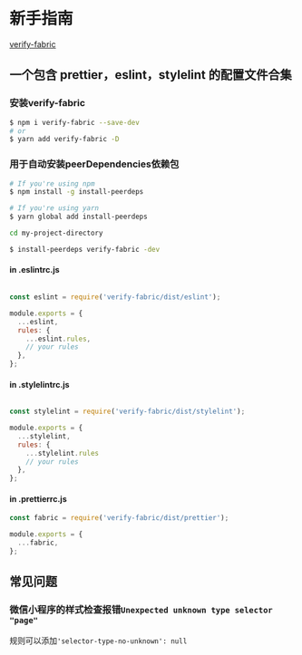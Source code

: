 # 新手指南

[verify-fabric](https://github.com/xz-77/verify-fabric)

## 一个包含 prettier，eslint，stylelint 的配置文件合集

### 安装verify-fabric

```bash
$ npm i verify-fabric --save-dev
# or
$ yarn add verify-fabric -D
```

### 用于自动安装peerDependencies依赖包

```bash
# If you're using npm
$ npm install -g install-peerdeps

# If you're using yarn
$ yarn global add install-peerdeps

cd my-project-directory

$ install-peerdeps verify-fabric -dev
```


#### in .eslintrc.js

```javascript

const eslint = require('verify-fabric/dist/eslint');

module.exports = {
  ...eslint,
  rules: {
    ...eslint.rules,
    // your rules
  },
};
```

#### in .stylelintrc.js

```javascript

const stylelint = require('verify-fabric/dist/stylelint');

module.exports = {
  ...stylelint,
  rules: {
    ...stylelint.rules
    // your rules
  },
};
```

#### in .prettierrc.js

```javascript
const fabric = require('verify-fabric/dist/prettier');

module.exports = {
  ...fabric,
};
```

## 常见问题

### 微信小程序的样式检查报错`Unexpected unknown type selector "page"`

规则可以添加`'selector-type-no-unknown': null`